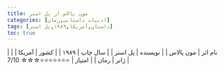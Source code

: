 ```yaml
---
title: مون پالاس از پل استر
categories: [ادبیات داستانی,رمان]
tags: [داستان,آمریکا,۱۹۸۹,پل استر]
toc: true
---
```


| نام اثر | مون پالاس |
| نویسنده | پل استر |
| سال چاپ | ۱۹۸۹  |
| کشور | آمریکا  |
| ژانر | رمان   |
| امتیاز | ⭐⭐⭐⭐⭐⭐⭐☆☆☆ 7/10  |
